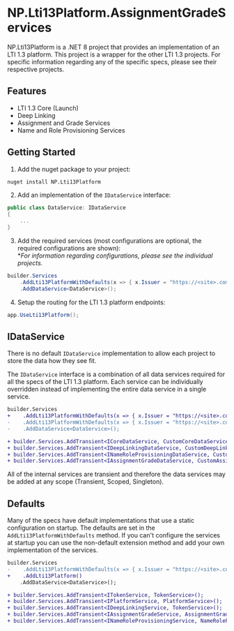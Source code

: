 ﻿# NP.Lti13Platform.AssignmentGradeServices

NP.Lti13Platform is a .NET 8 project that provides an implementation of an LTI 1.3 platform. This project is a wrapper for the other LTI 1.3 projects. For specific information regarding any of the specific specs, please see their respective projects.

## Features

- LTI 1.3 Core (Launch)
- Deep Linking
- Assignment and Grade Services
- Name and Role Provisioning Services

## Getting Started

1. Add the nuget package to your project:

```bash
nuget install NP.Lti13Platform
```

2. Add an implementation of the `IDataService` interface:

```csharp
public class DataService: IDataService
{
    ...
}
```

3. Add the required services (most configurations are optional, the required configurations are shown):  
**For information regarding configurations, please see the individual projects.*

```csharp
builder.Services
    .AddLti13PlatformWithDefaults(x => { x.Issuer = "https://<site>.com"; })
    .AddDataService<DataService>();
```

4. Setup the routing for the LTI 1.3 platform endpoints:

```csharp
app.UseLti13Platform();
```

## IDataService

There is no default `IDataService` implementation to allow each project to store the data how they see fit.

The `IDataService` interface is a combination of all data services required for all the specs of the LTI 1.3 platform. Each service can be individually overridden instead of implementing the entire data service in a single service. 

```diff
builder.Services
+    .AddLti13PlatformWithDefaults(x => { x.Issuer = "https://<site>.com"; });
-    .AddLti13PlatformWithDefaults(x => { x.Issuer = "https://<site>.com"; })
-    .AddDataService<DataService>();

+ builder.Services.AddTransient<ICoreDataService, CustomCoreDataService>();
+ builder.Services.AddTransient<IDeepLinkingDataService, CustomDeepLinkingDataService>();
+ builder.Services.AddTransient<INameRoleProvisioningDataService, CustomNameRoleProvisioningDataService>();
+ builder.Services.AddTransient<IAssignmentGradeDataService, CustomAssignmentGradeDataService>();
```

All of the internal services are transient and therefore the data services may be added at any scope (Transient, Scoped, Singleton).

## Defaults

Many of the specs have default implementations that use a static configuration on startup. The defaults are set in the `AddLti13PlatformWithDefaults` method. If you can't configure the services at startup you can use the non-default extension method and add your own implementation of the services.

```diff
builder.Services
-    .AddLti13PlatformWithDefaults(x => { x.Issuer = "https://<site>.com"; })
+    .AddLti13Platform()
    .AddDataService<DataService>();

+ builder.Services.AddTransient<ITokenService, TokenService>();
+ builder.Services.AddTransient<IPlatformService, PlatformService>();
+ builder.Services.AddTransient<IDeepLinkingService, TokenService>();
+ builder.Services.AddTransient<IAssignmentGradeService, AssignmentGradeService>();
+ builder.Services.AddTransient<INameRoleProvisioningService, NameRoleProvisioningService>();
```